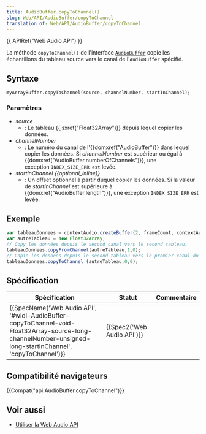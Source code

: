 ```yaml
---
title: AudioBuffer.copyToChannel()
slug: Web/API/AudioBuffer/copyToChannel
translation_of: Web/API/AudioBuffer/copyToChannel
---
```

{{ APIRef("Web Audio API") }}

La méthode `copyToChannel()` de l'interface [`AudioBuffer`](/fr/docs/Web/API/AudioBuffer) copie les échantillons du tableau source vers le canal de l'`AudioBuffer` spécifié.

## Syntaxe

    myArrayBuffer.copyToChannel(source, channelNumber, startInChannel);

### Paramètres

- _source_
  - : Le tableau {{jsxref("Float32Array")}} depuis lequel copier les données.
- _channelNumber_
  - : Le numéro du canal de l'{{domxref("AudioBuffer")}} dans lequel copier les données. Si *channelNumber* est supérieur ou égal à {{domxref("AudioBuffer.numberOfChannels")}}, une exception `INDEX_SIZE_ERR est` levée.
- _startInChannel {{optional_inline}}_
  - : Un offset optionnel à partir duquel copier les données. Si la valeur de *startInChannel* est supérieure à {{domxref("AudioBuffer.length")}}, une exception `INDEX_SIZE_ERR` est levée.

## Exemple

```js
var tableauDonnees = contextAudio.createBuffer(2, frameCount, contextAudio.sampleRate);
var autreTableau = new Float32Array;
// Copy les données depuis le second canal vers le second tableau.
tableauDonnees.copyFromChannel(autreTableau,1,0);
// Copie les données depuis le second tableau vers le premier canal du premier tableau. A présent les deux canaux ont des données identiques.
tableauDonnees.copyToChannel (autreTableau,0,0);
```

## Spécification

| Spécification                                                                                                                                                                                                | Statut                               | Commentaire |
| ------------------------------------------------------------------------------------------------------------------------------------------------------------------------------------------------------------ | ------------------------------------ | ----------- |
| {{SpecName('Web Audio API', '#widl-AudioBuffer-copyToChannel-void-Float32Array-source-long-channelNumber-unsigned-long-startInChannel', 'copyToChannel')}} | {{Spec2('Web Audio API')}} |             |

## Compatibilité navigateurs

{{Compat("api.AudioBuffer.copyToChannel")}}

## Voir aussi

- [Utiliser la Web Audio API](/fr/docs/Web/API/Web_Audio_API/Using_Web_Audio_API)
